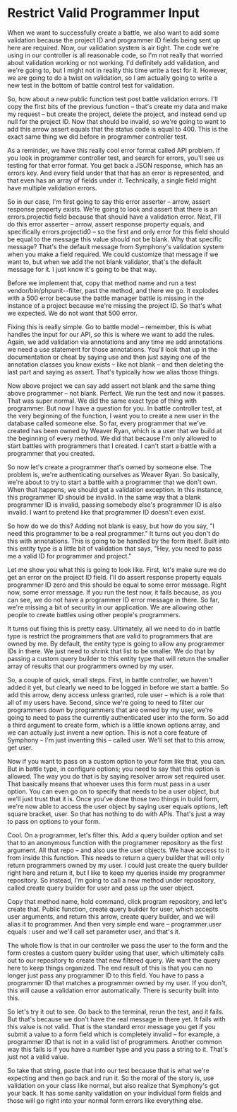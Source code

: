 # Restrict Valid Programmer Input

When we want to successfully create a battle, we also want to add some validation because the project ID and programmer ID fields being sent up here are required. Now, our validation system is air tight. The code we're using in our controller is all reasonable code, so I'm not really that worried about validation working or not working. I'd definitely add validation, and we're going to, but I might not in reality this time write a test for it. However, we are going to do a twist on validation, so I am actually going to write a new test in the bottom of battle control test for validation. 

So, how about a new public function test post battle validation errors. I'll copy the first bits of the previous function – that's create my data and make my request – but create the project, delete the project, and instead send up null for the project ID. Now that should be invalid, so we're going to want to add this arrow assert equals that the status code is equal to 400. This is the exact same thing we did before in programmer controller test. 

As a reminder, we have this really cool error format called API problem. If you look in programmer controller test, and search for errors, you'll see us testing for that error format. You get back a JSON response, which has an errors key. And every field under that that has an error is represented, and that even has an array of fields under it. Technically, a single field might have multiple validation errors. 

So in our case, I'm first going to say this error asserter – arrow, assert response property exists. We're going to look and assert that there is an errors.projectid field because that should have a validation error. Next, I'll do this error asserter – arrow, assert response property equals, and specifically errors.projectid0 – so the first and only error for this field should be equal to the message this value should not be blank. Why that specific message? That's the default message from Symphony's validation system when you make a field required. We could customize that message if we want to, but when we add the not blank validator, that's the default message for it. I just know it's going to be that way. 

Before we implement that, copy that method name and run a test vendor/bin/phpunit--filter, past the method, and there we go. It explodes with a 500 error because the battle manager battle is missing in the instance of a project because we're missing the project ID. So that's what we expected. We do not want that 500 error. 

Fixing this is really simple. Go to battle model – remember, this is what handles the input for our API, so this is where we want to add the rules. Again, we add validation via annotations and any time we add annotations we need a use statement for those annotations. You'll look that up in the documentation or cheat by saying use and then just saying one of the annotation classes you know exists – like not blank – and then deleting the last part and saying as assert. That's typically how we alias those things.

Now above project we can say add assert not blank and the same thing above programmer – not blank. Perfect. We run the test and now it passes. That was super normal. We did the same exact type of thing with programmer. But now I have a question for you. In battle controller test, at the very beginning of the function, I want you to create a new user in the database called someone else. So far, every programmer that we've created has been owned by Weaver Ryan, which is a user that we build at the beginning of every method. We did that because I'm only allowed to start battles with programmers that I created. I can't start a battle with a programmer that you created. 

So now let's create a programmer that's owned by someone else. The problem is, we're authenticating ourselves as Weaver Ryan. So basically, we're about to try to start a battle with a programmer that we don't own. When that happens, we should get a validation exception. In this instance, this programmer ID should be invalid. In the same way that a blank programmer ID is invalid, passing somebody else's programmer ID is also invalid. I want to pretend like that programmer ID doesn't even exist. 

So how do we do this? Adding not blank is easy, but how do you say, "I need this programmer to be a real programmer." It turns out you don't do this with annotations. This is going to be handled by the form itself. Built into this entity type is a little bit of validation that says, "Hey, you need to pass me a valid ID for programmer and project." 

Let me show you what this is going to look like. First, let's make sure we do get an error on the project ID field. I'll do assert response property equals programmer ID zero and this should be equal to some error message. Right now, some error message. If you run the test now, it fails because, as you can see, we do not have a programmer ID error message in there. So far, we're missing a bit of security in our application. We are allowing other people to create battles using other people's programmers. 

It turns out fixing this is pretty easy. Ultimately, all we need to do in battle type is restrict the programmers that are valid to programmers that are owned by me. By default, the entity type is going to allow any programmer IDs in there. We just need to shrink that list to be smaller. We do that by passing a custom query builder to this entity type that will return the smaller array of results that our programmers owned by my user. 

So, a couple of quick, small steps. First, in battle controller, we haven't added it yet, but clearly we need to be logged in before we start a battle. So add this arrow, deny access unless granted, role user – which is a role that all of my users have. Second, since we're going to need to filter our programmers down by programmers that are owned by my user, we're going to need to pass the currently authenticated user into the form. So add a third argument to create form, which is a little known options array, and we can actually just invent a new option. This is not a core feature of Symphony – I'm just inventing this – called user. We'll set that to this arrow, get user. 

Now if you want to pass on a custom option to your form like that, you can. But in battle type, in configure options; you need to say that this option is allowed. The way you do that is by saying resolver arrow set required user. That basically means that whoever uses this form must pass in a user option. You can even go on to specify that needs to be a user object, but we'll just trust that it is. Once you've done those two things in build form, we're now able to access the user object by saying user equals options, left square bracket, user. So that has nothing to do with APIs. That's just a way to pass on options to your form. 

Cool. On a programmer, let's filter this. Add a query builder option and set that to an anonymous function with the programmer repository as the first argument. All that repo – and also use the user objects. We have access to it from inside this function. This needs to return a query builder that will only return programmers owned by my user. I could just create the query builder right here and return it, but I like to keep my queries inside my programmer repository. So instead, I'm going to call a new method under repository, called create query builder for user and pass up the user object. 

Copy that method name, hold command, click program repository, and let's create that. Public function, create query builder for user, which accepts user arguments, and return this arrow, create query builder, and we will alias it to programmer. And then very simple end ware – programmer.user equals : user and we'll call set parameter user, and that's it. 

The whole flow is that in our controller we pass the user to the form and the form creates a custom query builder using that user, which ultimately calls out to our repository to create that new filtered query. We want the query here to keep things organized. The end result of this is that you can no longer just pass any programmer ID to this field. You have to pass a programmer ID that matches a programmer owned by my user. If you don't, this will cause a validation error automatically. There is security built into this. 

So let's try it out to see. Go back to the terminal, rerun the test, and it fails. But that's because we don't have the real message in there yet. It fails with this value is not valid. That is the standard error message you get if you submit a value to a form field which is completely invalid – for example, a programmer ID that is not in a valid list of programmers. Another common way this fails is if you have a number type and you pass a string to it. That's just not a valid value. 

So take that string, paste that into our test because that is what we're expecting and then go back and run it. So the moral of the story is, use validation on your class like normal, but also realize that Symphony's got your back. It has some sanity validation on your individual form fields and those will go right into your normal form errors like everything else. 
